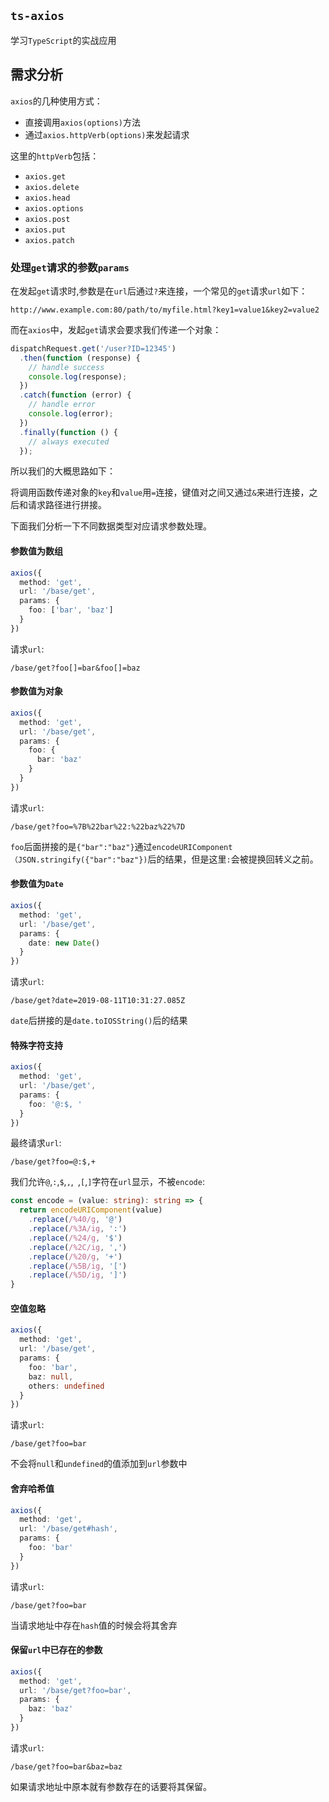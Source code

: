 ## `ts-axios`
学习`TypeScript`的实战应用

## 需求分析
`axios`的几种使用方式：  
* 直接调用`axios(options)`方法
* 通过`axios.httpVerb(options)`来发起请求

这里的`httpVerb`包括： 
* `axios.get`
* `axios.delete`
* `axios.head`
* `axios.options`
* `axios.post`
* `axios.put`
* `axios.patch`

### 处理`get`请求的参数`params`
在发起`get`请求时,参数是在`url`后通过`?`来连接，一个常见的`get`请求`url`如下：  
```text
http://www.example.com:80/path/to/myfile.html?key1=value1&key2=value2
```

而在`axios`中，发起`get`请求会要求我们传递一个对象：  
```javascript
dispatchRequest.get('/user?ID=12345')
  .then(function (response) {
    // handle success
    console.log(response);
  })
  .catch(function (error) {
    // handle error
    console.log(error);
  })
  .finally(function () {
    // always executed
  });
```

所以我们的大概思路如下：  

将调用函数传递对象的`key`和`value`用`=`连接，键值对之间又通过`&`来进行连接，之后和请求路径进行拼接。

下面我们分析一下不同数据类型对应请求参数处理。
#### 参数值为数组
```typescript
axios({
  method: 'get',
  url: '/base/get',
  params: {
    foo: ['bar', 'baz']
  }
})
```
请求`url`:  
```text
/base/get?foo[]=bar&foo[]=baz
```
#### 参数值为对象
```typescript
axios({
  method: 'get',
  url: '/base/get',
  params: {
    foo: {
      bar: 'baz'
    }
  }
})
```
请求`url`:  
```text
/base/get?foo=%7B%22bar%22:%22baz%22%7D
```
`foo`后面拼接的是`{"bar":"baz"}`通过`encodeURIComponent（JSON.stringify({"bar":"baz"})`后的结果，但是这里`:`会被提换回转义之前。

#### 参数值为`Date`
```typescript
axios({
  method: 'get',
  url: '/base/get',
  params: {
    date: new Date()
  }
})
```
请求`url`:  
```text
/base/get?date=2019-08-11T10:31:27.085Z
```
`date`后拼接的是`date.toIOSString()`后的结果

#### 特殊字符支持
```typescript
axios({
  method: 'get',
  url: '/base/get',
  params: {
    foo: '@:$, '
  }
})
```
最终请求`url`: 
```text
/base/get?foo=@:$,+
```
我们允许`@`,`:`,`$`,`,`,` `,`[`,`]`字符在`url`显示，不被`encode`:  
```typescript
const encode = (value: string): string => {
  return encodeURIComponent(value)
    .replace(/%40/g, '@')
    .replace(/%3A/ig, ':')
    .replace(/%24/g, '$')
    .replace(/%2C/ig, ',')
    .replace(/%20/g, '+')
    .replace(/%5B/ig, '[')
    .replace(/%5D/ig, ']')
}
```
#### 空值忽略
```typescript
axios({
  method: 'get',
  url: '/base/get',
  params: {
    foo: 'bar',
    baz: null,
    others: undefined
  }
})
```
请求`url`:  
```text
/base/get?foo=bar
```
不会将`null`和`undefined`的值添加到`url`参数中

#### 舍弃哈希值
```typescript
axios({
  method: 'get',
  url: '/base/get#hash',
  params: {
    foo: 'bar'
  }
})
```
请求`url`:  
```text
/base/get?foo=bar
```

当请求地址中存在`hash`值的时候会将其舍弃

#### 保留`url`中已存在的参数
```typescript
axios({
  method: 'get',
  url: '/base/get?foo=bar',
  params: {
    baz: 'baz'
  }
})
```
请求`url`:  
```text
/base/get?foo=bar&baz=baz
```

如果请求地址中原本就有参数存在的话要将其保留。
